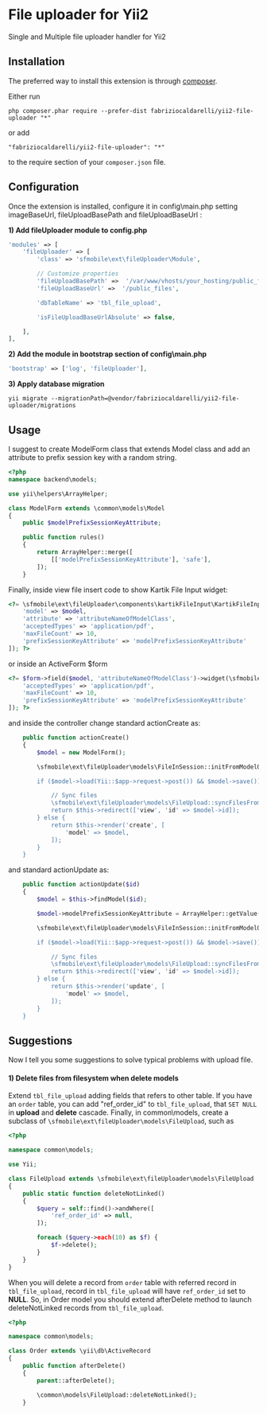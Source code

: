 File uploader for Yii2
======================

Single and Multiple file uploader handler for Yii2

Installation
------------

The preferred way to install this extension is through [composer](http://getcomposer.org/download/).

Either run

```
php composer.phar require --prefer-dist fabriziocaldarelli/yii2-file-uploader "*"
```

or add

```
"fabriziocaldarelli/yii2-file-uploader": "*"
```

to the require section of your `composer.json` file.


Configuration
-----

Once the extension is installed, configure it in config\main.php setting imageBaseUrl, fileUploadBasePath and fileUploadBaseUrl :

**1) Add fileUploader module to config.php**

```php
'modules' => [
    'fileUploader' => [
        'class' => 'sfmobile\ext\fileUploader\Module',

        // Customize properties
        'fileUploadBasePath' =>  '/var/www/vhosts/your_hosting/public_files',
        'fileUploadBaseUrl' =>  '/public_files',

        'dbTableName' => 'tbl_file_upload',

        'isFileUploadBaseUrlAbsolute' => false,

    ],
],
```

**2) Add the module in bootstrap section of config\main.php**

```php
'bootstrap' => ['log', 'fileUploader'],
```

**3) Apply database migration**

```
yii migrate --migrationPath=@vendor/fabriziocaldarelli/yii2-file-uploader/migrations
```

Usage
-----

I suggest to create ModelForm class that extends Model class and add an attribute to prefix session key 
with a random string.

```php
<?php
namespace backend\models;

use yii\helpers\ArrayHelper;

class ModelForm extends \common\models\Model
{
    public $modelPrefixSessionKeyAttribute;

    public function rules()
    {
        return ArrayHelper::merge([
            [['modelPrefixSessionKeyAttribute'], 'safe'],    
        ]);
    }
```

Finally, inside view file insert code to show Kartik File Input widget:

```php
<?= \sfmobile\ext\fileUploader\components\kartikFileInput\KartikFileInput::widget([
    'model' => $model,  
    'attribute' => 'attributeNameOfModelClass', 
    'acceptedTypes' => 'application/pdf', 
    'maxFileCount' => 10,
    'prefixSessionKeyAttribute' => 'modelPrefixSessionKeyAttribute'
]); ?>
```

or inside an ActiveForm $form

```php
<?= $form->field($model, 'attributeNameOfModelClass')->widget(\sfmobile\ext\fileUploader\components\kartikFileInput\KartikFileInput::className(), [
    'acceptedTypes' => 'application/pdf',
    'maxFileCount' => 10,
    'prefixSessionKeyAttribute' => 'modelPrefixSessionKeyAttribute'    
]); ?>
```


and inside the controller change standard actionCreate as:

```php
    public function actionCreate()
    {
        $model = new ModelForm();

        \sfmobile\ext\fileUploader\models\FileInSession::initFromModelOrCreateFromForm($model, 'attributeNameOfModelClass', $model->filesOfAttributeName, ['prefixSessionKeyAttribute' => 'modelPrefixSessioneKeyAttribute')';

        if ($model->load(Yii::$app->request->post()) && $model->save()) {

            // Sync files
            \sfmobile\ext\fileUploader\models\FileUpload::syncFilesFromSessiondAndRemoveFromSession($model, 'attributeNameOfModelClass', 'section', 'category', \Yii::$app->user->identity->id, [ 'refer_id' => $model->id ], ['prefixSessionKeyAttribute' => 'modelPrefixSessioneKeyAttribute');
            return $this->redirect(['view', 'id' => $model->id]);
        } else {
            return $this->render('create', [
                'model' => $model,
            ]);
        }
    }
```

and standard actionUpdate as:

```php
    public function actionUpdate($id)
    {
        $model = $this->findModel($id);

        $model->modelPrefixSessionKeyAttribute = ArrayHelper::getValue($_POST, 'modelPrefixSessionKeyAttribute', Yii::$app->getSecurity()->generateRandomString());

        \sfmobile\ext\fileUploader\models\FileInSession::initFromModelOrCreateFromForm($model, 'attributeNameOfModelClass', $model->filesOfAttributeName, ['prefixSessionKeyAttribute' => 'modelPrefixSessioneKeyAttribute')';

        if ($model->load(Yii::$app->request->post()) && $model->save()) {

            // Sync files
            \sfmobile\ext\fileUploader\models\FileUpload::syncFilesFromSessiondAndRemoveFromSession($model, 'attributeNameOfModelClass', 'section', 'category', \Yii::$app->user->identity->id, [ 'refer_id' => $model->id ], ['prefixSessionKeyAttribute' => 'modelPrefixSessioneKeyAttribute');
            return $this->redirect(['view', 'id' => $model->id]);
        } else {
            return $this->render('update', [
                'model' => $model,
            ]);
        }
    }
```

Suggestions
-----

Now I tell you some suggestions to solve typical problems with upload file.

#### 1) Delete files from filesystem when delete models

Extend `tbl_file_upload` adding fields that refers to other table. If you have an `order` table, you can add "ref_order_id" to `tbl_file_upload`, that `SET NULL` in **upload** and **delete** cascade.
Finally, in common\models, create a subclass of `\sfmobile\ext\fileUploader\models\FileUpload`, such as

```php
<?php

namespace common\models;

use Yii;

class FileUpload extends \sfmobile\ext\fileUploader\models\FileUpload
{
    public static function deleteNotLinked()
    {
        $query = self::find()->andWhere([
            'ref_order_id' => null,
        ]);

        foreach ($query->each(10) as $f) {
            $f->delete();
        }
    }
}

```

When you will delete a record from `order` table with referred record in `tbl_file_upload`, record in `tbl_file_upload` will have `ref_order_id` set to **NULL**.
So, in Order model you should extend afterDelete method to launch deleteNotLinked records from `tbl_file_upload`.

```php
<?php

namespace common\models;

class Order extends \yii\db\ActiveRecord
{
    public function afterDelete()
    {
        parent::afterDelete();

        \common\models\FileUpload::deleteNotLinked();
    }
```
